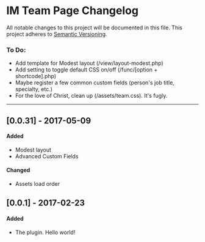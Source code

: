 # IM Team Page Changelog
All notable changes to this project will be documented in this file.
This project adheres to [Semantic Versioning](http://semver.org/).

### To Do:
- Add template for Modest layout (/view/layout-modest.php)
- Add setting to toggle default CSS on/off (/func/[option + shortcode].php)
- Maybe register a few common custom fields (person's job title, specialty, etc.)
- For the love of Christ, clean up (/assets/team.css). It's fugly.

_ _ _

## [0.0.31] - 2017-05-09
#### Added
- Modest layout
- Advanced Custom Fields
#### Changed
- Assets load order


## [0.0.1] - 2017-02-23
#### Added
- The plugin. Hello world!
